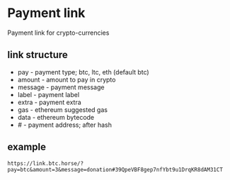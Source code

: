 # Payment link
Payment link for crypto-currencies

## link structure

* pay - payment type; btc, ltc, eth (default btc)
* amount - amount to pay in crypto
* message - payment message
* label - payment label
* extra - payment extra
* gas - ethereum suggested gas
* data - ethereum bytecode
* &#35; - payment address; after hash

## example

```
https://link.btc.horse/?pay=btc&amount=3&message=donation#39QpeVBF8gep7nfYbt9u1DrqKR8dAM31CT
```
